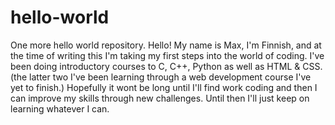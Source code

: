 # hello-world
One more hello world repository.
Hello!
My name is Max, I'm Finnish, and at the time of writing this I'm taking my first steps into the world of coding. 
I've been doing introductory courses to C, C++, Python as well as HTML & CSS. (the latter two I've been learning through a web development course I've yet to finish.)
Hopefully it wont be long until I'll find work coding and then I can improve my skills through new challenges. Until then I'll just keep on learning whatever I can.
